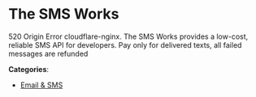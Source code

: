 # The SMS Works


520 Origin Error cloudflare-nginx. The SMS Works provides a low-cost, reliable SMS API for developers. Pay only for delivered texts, all failed messages are refunded



**Categories**:
- [Email & SMS](https://github.com/apis-list/apis-list#email-and-sms)




